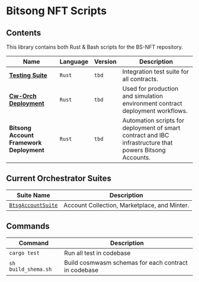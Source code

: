 # Bitsong NFT Scripts

## Contents
This library contains both Rust & Bash scripts for the BS-NFT repository.


| Name | Language | Version | Description |
|----------|----------|----------|----------|
| [**Testing Suite**](./src/test/mod.rs) | `Rust`   | `tbd`  | Integration test suite for all contracts.  |
| [**Cw-Orch Deployment** ](./src/deploy/mod.rs)  | `Rust`   | `tbd`   | Used for production and simulation environment contract deployment workflows.  |
| **Bitsong Account Framework Deployment**  | `Rust` |`tbd`  | Automation scripts for deployment of smart contract and IBC infrastructure that powers Bitsong Accounts.   |


## Current Orchestrator Suites
| Suite Name | Description |
|----------|----------|
| [`BtsgAccountSuite`](./src/deploy/bundles/account.rs#12)| Account Collection, Marketplace, and Minter. |



## Commands 
| Command | Description |
|----------|----------|
| `cargo test` | Run all test in codebase |
| `sh build_shema.sh` | Build cosmwasm schemas for each contract in codebase |